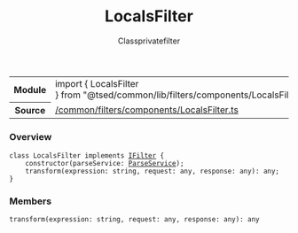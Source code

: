 
<header class="symbol-info-header"><h1 id="localsfilter">LocalsFilter</h1><label class="symbol-info-type-label class">Class</label><label class="api-type-label private" title="private">private</label><label class="api-type-label filter" title="filter">filter</label></header>
<!-- summary -->
<section class="symbol-info"><table class="is-full-width"><tbody><tr><th>Module</th><td><div class="lang-typescript"><span class="token keyword">import</span> { LocalsFilter }&nbsp;<span class="token keyword">from</span>&nbsp;<span class="token string">"@tsed/common/lib/filters/components/LocalsFilter"</span></div></td></tr><tr><th>Source</th><td><a href="https://github.com/Romakita/ts-express-decorators/blob/v4.29.0/src//common/filters/components/LocalsFilter.ts#L0-L0">/common/filters/components/LocalsFilter.ts</a></td></tr></tbody></table></section>
<!-- overview -->


### Overview


<pre><code class="typescript-lang "><span class="token keyword">class</span> LocalsFilter <span class="token keyword">implements</span> <a href="#api/common/filters/ifilter"><span class="token">IFilter</span></a> <span class="token punctuation">{</span>
    <span class="token keyword">constructor</span><span class="token punctuation">(</span>parseService<span class="token punctuation">:</span> <a href="#api/common/filters/parseservice"><span class="token">ParseService</span></a><span class="token punctuation">)</span><span class="token punctuation">;</span>
    <span class="token function">transform</span><span class="token punctuation">(</span>expression<span class="token punctuation">:</span> <span class="token keyword">string</span><span class="token punctuation">,</span> request<span class="token punctuation">:</span> <span class="token keyword">any</span><span class="token punctuation">,</span> response<span class="token punctuation">:</span> <span class="token keyword">any</span><span class="token punctuation">)</span><span class="token punctuation">:</span> <span class="token keyword">any</span><span class="token punctuation">;</span>
<span class="token punctuation">}</span></code></pre>


<!-- Parameters -->

<!-- Description -->

<!-- Members -->







### Members



<div class="method-overview">
<pre><code class="typescript-lang "><span class="token function">transform</span><span class="token punctuation">(</span>expression<span class="token punctuation">:</span> <span class="token keyword">string</span><span class="token punctuation">,</span> request<span class="token punctuation">:</span> <span class="token keyword">any</span><span class="token punctuation">,</span> response<span class="token punctuation">:</span> <span class="token keyword">any</span><span class="token punctuation">)</span><span class="token punctuation">:</span> <span class="token keyword">any</span></code></pre>
</div>









